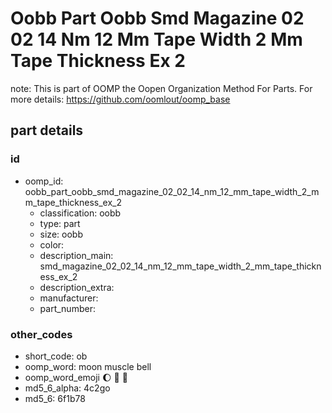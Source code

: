 # Oobb Part Oobb Smd Magazine 02 02 14 Nm 12 Mm Tape Width 2 Mm Tape Thickness Ex 2  

note: This is part of OOMP the Oopen Organization Method For Parts. For more details: https://github.com/oomlout/oomp_base

##  part details





### id
* oomp_id: oobb_part_oobb_smd_magazine_02_02_14_nm_12_mm_tape_width_2_mm_tape_thickness_ex_2
  * classification: oobb
  * type: part
  * size: oobb
  * color: 
  * description_main: smd_magazine_02_02_14_nm_12_mm_tape_width_2_mm_tape_thickness_ex_2
  * description_extra: 
  * manufacturer: 
  * part_number: 

### other_codes
* short_code: ob
* oomp_word: moon muscle bell
* oomp_word_emoji :moon: :muscle: :bell:
* md5_6_alpha: 4c2go
* md5_6: 6f1b78